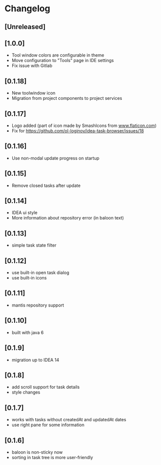 <!-- Keep a Changelog guide -> https://keepachangelog.com -->

# Changelog

## [Unreleased]

## [1.0.0]

- Tool window colors are configurable in theme
- Move configuration to "Tools" page in IDE settings
- Fix issue with Gitlab

## [0.1.18]

- New toolwindow icon
- Migration from project components to project services

## [0.1.17]

- Logo added (part of icon made by SmashIcons from www.flaticon.com)
- Fix for https://github.com/ol-loginov/idea-task-browser/issues/18

## [0.1.16]

- Use non-modal update progress on startup

## [0.1.15]

- Remove closed tasks after update

## [0.1.14]

- IDEA ui style
- More information about repository error (in baloon text)

## [0.1.13]

- simple task state filter

## [0.1.12]

- use built-in open task dialog
- use built-in icons

## [0.1.11]

- mantis repository support

## [0.1.10]

- built with java 6

## [0.1.9]

- migration up to IDEA 14

## [0.1.8]

- add scroll support for task details
- style changes

## [0.1.7]

- works with tasks without createdAt and updatedAt dates
- use right pane for some information

## [0.1.6]

- baloon is non-sticky now
- sorting in task tree is more user-friendly

